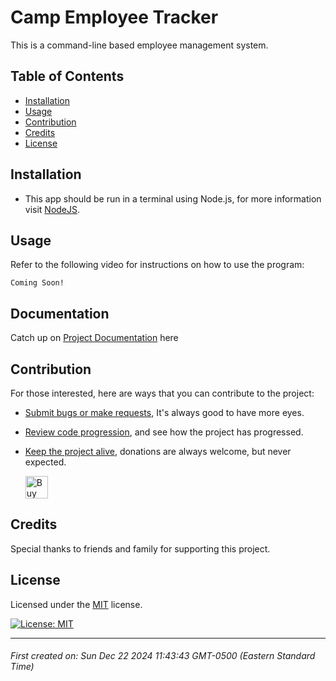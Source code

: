 # Camp Employee Tracker

This is a command-line based employee management system.



## Table of Contents

- [Installation](#installation)
- [Usage](#usage)
- [Contribution](#contribution)
- [Credits](#credits)
- [License](#license)





## Installation

* This app should be run in a terminal using Node.js, for more information visit [NodeJS](https://nodejs.org/en).





## Usage

Refer to the following video for instructions on how to use the program:

`Coming Soon!`




## Documentation

Catch up on [Project Documentation](https://github.com/ArtOfTheNiles/employee-tracker-bc/wiki) here




## Contribution

For those interested, here are ways that you can contribute to the project:

* [Submit bugs or make requests](https://github.com/ArtOfTheNiles/employee-tracker-bc/issues), It's always good to have more eyes.
* [Review code progression](https://github.com/ArtOfTheNiles/employee-tracker-bc/pulls), and see how the project has progressed.
* [Keep the project alive](https://ko-fi.com/artoftheniles#), donations are always welcome, but never expected.

    <a href='https://ko-fi.com/V7V116V0Z9' target='_blank'><img height='36' style='border:0px;height:36px;' src='https://storage.ko-fi.com/cdn/kofi6.png?v=6' border='0' alt='Buy Me a Coffee at ko-fi.com' /></a>




## Credits

Special thanks to friends and family for supporting this project.





## License

Licensed under the [MIT](LICENSE.txt) license. 

[![License: MIT](https://img.shields.io/badge/License-MIT-yellow.svg)](https://opensource.org/licenses/MIT)

---

###### First created on: Sun Dec 22 2024 11:43:43 GMT-0500 (Eastern Standard Time)
